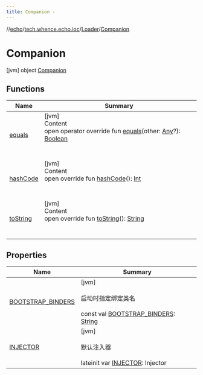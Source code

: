 ```yaml
---
title: Companion -
---
```

//[echo](../../../index.md)/[tech.whence.echo.ioc](../../index.md)/[Loader](../index.md)/[Companion](index.md)



# Companion  
 [jvm] object [Companion](index.md)   


## Functions  
  
|  Name|  Summary| 
|---|---|
| [equals](../../../tech.whence.echo.webclient.response.exception/-response-unrecognized-exception/index.md#kotlin/Any/equals/#kotlin.Any?/PointingToDeclaration/)| [jvm]  <br>Content  <br>open operator override fun [equals](../../../tech.whence.echo.webclient.response.exception/-response-unrecognized-exception/index.md#kotlin/Any/equals/#kotlin.Any?/PointingToDeclaration/)(other: [Any](https://kotlinlang.org/api/latest/jvm/stdlib/kotlin/-any/index.html)?): [Boolean](https://kotlinlang.org/api/latest/jvm/stdlib/kotlin/-boolean/index.html)  <br><br><br>
| [hashCode](../../../tech.whence.echo.webclient.response.exception/-response-unrecognized-exception/index.md#kotlin/Any/hashCode/#/PointingToDeclaration/)| [jvm]  <br>Content  <br>open override fun [hashCode](../../../tech.whence.echo.webclient.response.exception/-response-unrecognized-exception/index.md#kotlin/Any/hashCode/#/PointingToDeclaration/)(): [Int](https://kotlinlang.org/api/latest/jvm/stdlib/kotlin/-int/index.html)  <br><br><br>
| [toString](../../../tech.whence.echo.webclient.response.exception/-response-unrecognized-exception/index.md#kotlin/Any/toString/#/PointingToDeclaration/)| [jvm]  <br>Content  <br>open override fun [toString](../../../tech.whence.echo.webclient.response.exception/-response-unrecognized-exception/index.md#kotlin/Any/toString/#/PointingToDeclaration/)(): [String](https://kotlinlang.org/api/latest/jvm/stdlib/kotlin/-string/index.html)  <br><br><br>


## Properties  
  
|  Name|  Summary| 
|---|---|
| [BOOTSTRAP_BINDERS](index.md#tech.whence.echo.ioc/Loader.Companion/BOOTSTRAP_BINDERS/#/PointingToDeclaration/)|  [jvm] <br><br>启动时指定绑定类名<br><br>const val [BOOTSTRAP_BINDERS](index.md#tech.whence.echo.ioc/Loader.Companion/BOOTSTRAP_BINDERS/#/PointingToDeclaration/): [String](https://kotlinlang.org/api/latest/jvm/stdlib/kotlin/-string/index.html)   <br>
| [INJECTOR](index.md#tech.whence.echo.ioc/Loader.Companion/INJECTOR/#/PointingToDeclaration/)|  [jvm] <br><br>默认注入器<br><br>lateinit var [INJECTOR](index.md#tech.whence.echo.ioc/Loader.Companion/INJECTOR/#/PointingToDeclaration/): Injector   <br>

